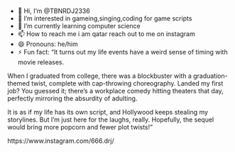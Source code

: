 - 👋 Hi, I’m @TBNRDJ2336
- 👀 I’m interested in gameing,singing,coding for game scripts
- 🌱 I’m currently learning computer science 
- 📫 How to reach me i am qatar reach out to me on instagram 
- 😄 Pronouns: he/him
- ⚡ Fun fact: “It turns out my life events have a weird sense of timing with movie releases. 

When I graduated from college, there was a blockbuster with a graduation-themed twist, complete with cap-throwing choreography. Landed my first job? You guessed it; there’s a workplace comedy hitting theaters that day, perfectly mirroring the absurdity of adulting. 

It is as if my life has its own script, and Hollywood keeps stealing my storylines. But I’m just here for the laughs, really. Hopefully, the sequel would bring more popcorn and fewer plot twists!”

<!---
TBNRDJ2336/TBNRDJ2336 is a ✨ special ✨ repository because its `README.md` (this file) appears on your GitHub profile.
You can click the Preview link to take a look at your changes.
--->https://www.instagram.com/666.drj/
